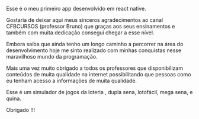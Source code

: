 Esse é o meu primeiro app desenvolvido em react native.

Gostaria de deixar aqui meus sinceros agradecimentos ao canal CFBCURSOS  (professor Bruno) que graças aos seus ensinamentos e também com muita dedicação consegui chegar a esse nível.

Embora saiba que ainda tenho um longo caminho a percorrer na área do desenvolvimento hoje me sinto realizado com minhas conquistas nesse maravilhoso mundo da programação. 

Mais uma vez muito obrigado a todos os professores que disponibilizam conteúdos de muita qualidade na internet possibilitando que pessoas como eu tenham acesso a informações  de muita qualidade.

Esse é um simulador de jogos da loteria , dupla sena, lotofácil, mega sena, e quina.

Obrigado !!!
